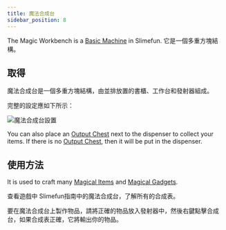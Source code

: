 ```yaml
---
title: 魔法合成台
sidebar_position: 8
---
```


The Magic Workbench is a [Basic Machine](Basic-Machines.md) in Slimefun. 它是一個多重方塊結構。

## 取得

魔法合成台是一個多重方塊結構，由並排放置的書櫃、工作台和發射器組成。

完整的設定應如下所示：

![魔法合成台設置](https://raw.githubusercontent.com/TheBusyBiscuit/Slimefun4-Wiki/master/images/multiblock-magic-workbench.png)

You can also place an [Output Chest](Output-Chest.md) next to the dispenser to collect your items. If there is no [Output Chest](Output-Chest.md), then it will be put in the dispenser.

## 使用方法

It is used to craft many [Magical Items](../Magical-Items/Magical-Items.md) and [Magical Gadgets](../Magical-Gadgets/Magical-Gadgets.md).

查看遊戲中 Slimefun指南中的魔法合成台，了解所有的合成表。

要在魔法合成台上製作物品，請將正確的物品放入發射器中，然後右鍵點擊合成台，如果合成表正確，它將輸出你的物品。
